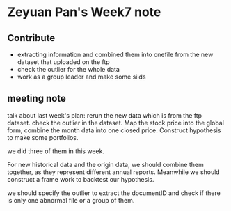 # Zeyuan Pan's Week7 note
## Contribute
- extracting information and combined them into onefile from the new dataset that uploaded on the ftp
- check the outlier for the whole data 
- work as a group leader and make some silds

## meeting note
talk about last week's plan:
rerun the new data which is from the ftp dataset.
check the outlier in the dataset.
Map the stock price into the global form, combine the month data into one closed price.
Construct hypothesis to make some portfolios.

we did three of them in this week.

For new historical data and the origin data, we should combine them together, as they represent different annual reports.
Meanwhile we should construct a frame work to backtest our hypothesis.

we should specify the outlier to extract the documentID  and check if there is only one abnormal file or a group of them.



